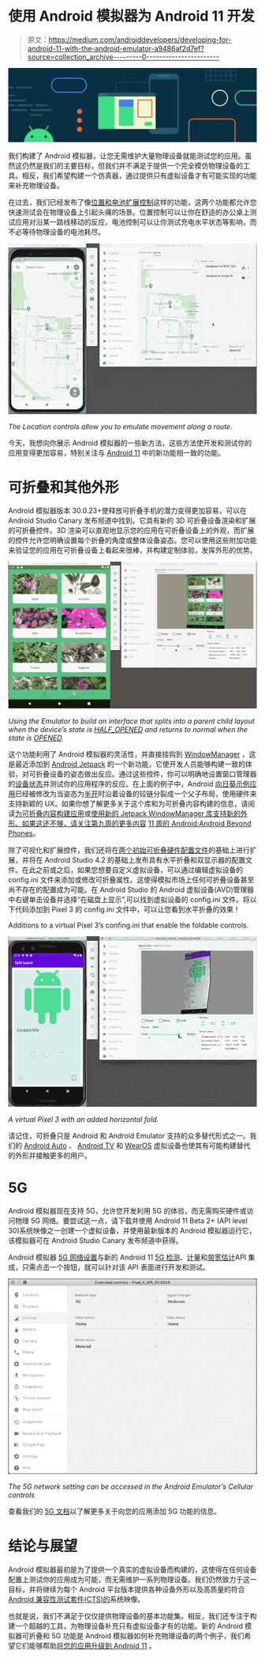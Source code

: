 # 使用 Android 模拟器为 Android 11 开发

> 原文：<https://medium.com/androiddevelopers/developing-for-android-11-with-the-android-emulator-a9486af2d7ef?source=collection_archive---------0----------------------->

![](img/0c3655bf7fef9d0f2fa3c6e61cc37d5b.png)

我们构建了 Android 模拟器，让您无需维护大量物理设备就能测试您的应用。虽然这仍然是我们的主要目标，但我们并不满足于提供一个完全模仿物理设备的工具。相反，我们希望构建一个仿真器，通过提供只有虚拟设备才有可能实现的功能来补充物理设备。

在过去，我们已经发布了像[位置和电池扩展控制](https://developer.android.com/studio/run/emulator#extended)这样的功能，这两个功能都允许您快速测试会在物理设备上引起头痛的场景。位置控制可以让你在舒适的办公桌上测试应用对沿某一路线移动的反应，电池控制可以让你测试充电水平状态等影响，而不必等待物理设备的电池耗尽。

![](img/b1036d13aec59434e4b8fed762435786.png)

*The Location controls allow you to emulate movement along a route.*

今天，我想向你展示 Android 模拟器的一些新方法，这些方法使开发和测试你的应用变得更加容易，特别关注与 [Android 11](https://developer.android.com/android11) 中的新功能相一致的功能。

# 可折叠和其他外形

Android 模拟器版本 30.0.23+使释放可折叠手机的潜力变得更加容易，可以在 Android Studio Canary 发布频道中找到。它具有新的 3D 可折叠设备渲染和扩展的可折叠控件。3D 渲染可以直观地显示您的应用在可折叠设备上的外观，而扩展的控件允许您明确设置每个折叠的角度或整体设备姿态。您可以使用这些附加功能来验证您的应用在可折叠设备上看起来很棒，并构建定制体验，发挥外形的优势。

![](img/b4cb7ea2bb9900d8edeeda9a631a505b.png)

*Using the Emulator to build an interface that splits into a parent child layout when the device’s state is* [*HALF_OPENED*](https://developer.android.com/reference/androidx/window/DeviceState#POSTURE_HALF_OPENED) *and returns to normal when the state is* [*OPENED*](https://developer.android.com/reference/androidx/window/DeviceState#POSTURE_OPENED)*.*

这个功能利用了 Android 模拟器的灵活性，并直接挂钩到 [WindowManager](https://developer.android.com/jetpack/androidx/releases/window) ，这是最近添加到 [Android Jetpack](https://developer.android.com/jetpack) 的一个新功能，它使开发人员能够构建一致的体验，对可折叠设备的姿态做出反应。通过这些控件，你可以明确地设置窗口管理器的[设备状态](https://developer.android.com/reference/androidx/window/DeviceState)并测试你的应用程序的反应。在上面的例子中，Android [向日葵示例应用](https://github.com/android/sunflower)已经被修改为当姿态为[半开](https://developer.android.com/reference/androidx/window/DeviceState#POSTURE_HALF_OPENED)时沿着设备的铰链分裂成一个父子布局，使用硬件来支持新颖的 UX。如果你想了解更多关于这个库和为可折叠内容构建的信息，请阅读[为可折叠内容构建应用](https://developer.android.com/guide/topics/ui/foldables)或[使用新的 Jetpack WindowManager 库支持新的外形。如果这还不够，请关注第九周的更多内容](/androiddevelopers/support-new-form-factors-with-the-new-jetpack-windowmanager-library-4be98f5450da) [11 周的 Android:Android Beyond Phones](https://developer.android.com/11weeksofandroid)。

除了可视化和扩展控件，我们还将在[两个初始可折叠硬件配置文件](https://developer.android.com/guide/topics/ui/foldables#emulators)的基础上进行扩展，并将在 Android Studio 4.2 的基础上发布具有水平折叠和双显示器的配置文件。在此之前或之后，如果您想要自定义虚拟设备，可以通过编辑虚拟设备的 config.ini 文件来添加或修改可折叠属性。这使得模拟市场上任何可折叠设备甚至尚不存在的配置成为可能。在 Android Studio 的 Android 虚拟设备(AVD)管理器中右键单击设备并选择“在磁盘上显示”,可以找到虚拟设备的 config.ini 文件。将以下代码添加到 Pixel 3 的 config.ini 文件中，可以让您看到水平折叠的效果！

Additions to a virtual Pixel 3’s confing.ini that enable the foldable controls.

![](img/c43288002f7d6acbbed04fda6a61e495.png)

*A virtual Pixel 3 with an added horizontal fold.*

请记住，可折叠只是 Android 和 Android Emulator 支持的众多替代形式之一。我们的 [Android Auto](https://developer.android.com/training/cars/testing#test-automotive-os) 、 [Android TV](https://developer.android.com/training/tv/start/start#run-on-a-virtual-device) 和 [WearOS](https://developer.android.com/training/wearables/apps/creating#emulator) 虚拟设备也使其有可能构建替代的外形并接触更多的用户。

# 5G

Android 模拟器现在支持 5G，允许您开发利用 5G 的体验，而无需购买硬件或访问物理 5G 网络。要尝试这一点，请下载并使用 Android 11 Beta 2+ (API level 30)系统映像之一创建一个虚拟设备，并使用最新版本的 Android 模拟器运行它，该模拟器可在 Android Studio Canary 发布频道中获得。

Android 模拟器 [5G 网络设置](https://developer.android.com/preview/behavior-changes-all#emulator-5g)与新的 Android 11 [5G 检测](https://developer.android.com/preview/features/5g#detection)、[计量](https://developer.android.com/preview/features/5g#meteredness)和[带宽估计](https://developer.android.com/preview/features/5g#estimator)API 集成，只需点击一个按钮，就可以针对该 API 表面进行开发和测试。

![](img/df1bbd4126e437335ffc366cebc1e553.png)

*The 5G network setting can be accessed in the Android Emulator’s Cellular controls*

查看我们的 [5G 文档](https://developer.android.com/preview/features/5g)以了解更多关于向您的应用添加 5G 功能的信息。

# 结论与展望

Android 模拟器最初是为了提供一个真实的虚拟设备而构建的，这使得在任何设备配置上测试你的应用成为可能，而无需维护一系列物理设备。我们仍然致力于这一目标，并将继续为每个 Android 平台版本提供各种设备外形以及高质量的符合 [Android 兼容性测试套件(CTS)的](https://source.android.com/compatibility/cts)系统映像。

也就是说，我们不满足于仅仅提供物理设备的基本功能集。相反，我们还专注于构建一个超越的工具，为物理设备补充只有虚拟设备才有的功能。新的 Android 模拟器可折叠和 5G 功能是 Android 模拟器如何补充物理设备的两个例子，我们希望它们能够帮助[将您的应用升级到 Android 11](https://android-developers.googleblog.com/2020/02/Android-11-developer-preview.html) 。